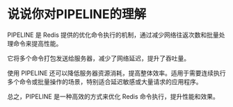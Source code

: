 # 说说你对PIPELINE的理解

PIPELINE 是 Redis 提供的优化命令执行的机制，通过减少网络往返次数和批量处理命令来提高性能。

它将多个命令打包发送给服务器，减少了网络延迟，提升了吞吐量。

使用 PIPELINE 还可以降低服务器资源消耗，提高整体效率。适用于需要连续执行多个命令或批量操作的场景，特别适合延迟敏感或大量请求的应用程序。

总之，PIPELINE 是一种高效的方式来优化 Redis 命令执行，提升性能和效果。



